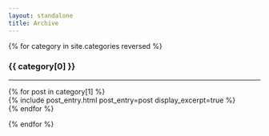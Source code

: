 ```yaml
---
layout: standalone
title: Archive
---
```


{% for category in site.categories reversed %}

<h3 class="text-secondary" id="{{ category[0]|slugify }}">{{ category[0] }}</h3>
<hr width="100%">
{% for post in category[1] %}
<article class="mb-4">
    {% include post_entry.html post_entry=post display_excerpt=true %}
</article>
{% endfor %}

{% endfor %}

